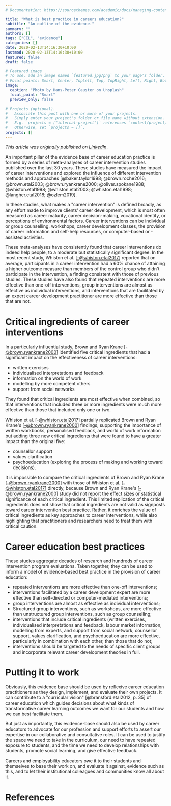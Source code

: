 ```yaml
---
# Documentation: https://sourcethemes.com/academic/docs/managing-content/

title: "What is best practice in careers education?"
subtitle: "An outline of the evidence."
summary: ""
authors: []
tags: ["CEL", "evidence"]
categories: []
date: 2020-02-13T14:16:30+10:00
lastmod: 2020-02-13T14:16:30+10:00
featured: false
draft: false

# Featured image
# To use, add an image named `featured.jpg/png` to your page's folder.
# Focal points: Smart, Center, TopLeft, Top, TopRight, Left, Right, BottomLeft, Bottom, BottomRight.
image:
  caption: "Photo by Hans-Peter Gauster on Unsplash"
  focal_point: "Smart"
  preview_only: false

# Projects (optional).
#   Associate this post with one or more of your projects.
#   Simply enter your project's folder or file name without extension.
#   E.g. `projects = ["internal-project"]` references `content/project/deep-learning/index.md`.
#   Otherwise, set `projects = []`.
projects: []
---
```


_This article was originally published on [LinkedIn](https://www.linkedin.com/pulse/what-best-practice-careers-education-outline-evidence-michael-healy/)_. 

An important pillar of the evidence base of career education practice is formed by a series of meta-analyses of career intervention studies published over the last 30 years. 
These studies have measured the impact of career interventions and explored the influence of different intervention methods and approaches [@baker.taylor1998; @brown.roche2016; @brown.etal2003; @brown.ryankrane2000; @oliver.spokane1988; @whiston.etal1998; @whiston.etal2003; @whiston.etal1998; @langher.etal2018; @ozlem2019].

In these studies, what makes a "career intervention" is defined broadly, as any effort made to improve clients’ career development, which is most often measured as career maturity, career decision-making, vocational identity, or perceptions of environmental factors. 
Career interventions can be individual or group counselling, workshops, career development classes, the provision of career information and self-help resources, or computer-based or -assisted activities.

These meta-analyses have consistently found that career interventions do indeed help people, to a moderate but statistically significant degree. 
In the most recent study, Whiston et al. [-@whiston.etal2017] reported that on average, participants in a career intervention had a 60% chance of attaining a higher outcome measure than members of the control group who didn't participate in the intervention, a finding consistent with those of previous studies. 
These studies have also found that repeated interventions are more effective than one-off interventions, group interventions are almost as effective as individual interventions, and interventions that are facilitated by an expert career development practitioner are more effective than those that are not.

# Critical ingredients of career interventions
In a particularly influential study, Brown and Ryan Krane [-@brown.ryankrane2000] identified five critical ingredients that had a significant impact on the effectiveness of career interventions:

* written exercises  
* individualised interpretations and feedback  
 * information on the world of work  
* modelling by more competent others  
* support from social networks   

They found that critical ingredients are most effective when combined, so that interventions that included three or more ingredients were much more effective than those that included only one or two.

Whiston et al. [-@whiston.etal2017] partially replicated Brown and Ryan Krane's [-@brown.ryankrane2000] findings, supporting the importance of written workbooks, personalised feedback, and world of work information but adding three new critical ingredients that were found to have a greater impact than the original five:

* counsellor support  
* values clarification  
* psychoeducation (exploring the process of making and working toward decisions).  

It is impossible to compare the critical ingredients of Brown and Ryan Krane [-@brown.ryankrane2000] with those of Whiston et al. [-@whiston.etal2017] directly, because Brown and Ryan Krane's [-@brown.ryankrane2000] study did not report the effect sizes or statistical significance of each critical ingredient. 
This limited replication of the critical ingredients does not show that critical ingredients are not valid as signposts toward career intervention best practice. 
Rather, it enriches the value of critical ingredients as key approaches to career interventions, while also highlighting that practitioners and researchers need to treat them with critical caution.

# Career education best practices
These studies aggregate decades of research and hundreds of career intervention program evaluations. 
Taken together, they can be used to inform a model of evidence-based best practice in the provision of career education:  

* repeated interventions are more effective than one-off interventions;  
* interventions facilitated by a career development expert are more effective than self-directed or computer-mediated interventions;   
* group interventions are almost as effective as individual interventions;  
* Structured group interventions, such as workshops, are more effective than unstructured group interventions, such as group counselling;  
* interventions that include critical ingredients (written exercises, individualised interpretations and feedback, labour market information, modelling from experts, and support from social network, counsellor support, values clarification, and psychoeducation are more effective, particularly in combination with each other, than those that do not;  
* interventions should be targeted to the needs of specific client groups and incorporate relevant career development theories in full.  

# Putting it to work
Obviously, this evidence base should be used by reflexive career education practitioners as they design, implement, and evaluate their own projects. 
It can contribute to a "curricular vision" [@bransford.etal2012, p. 35] of career education which guides decisions about what kinds of transformative career learning outcomes we want for our students and how we can best facilitate them. 

But just as importantly, this evidence-base should also be used by career educators to advocate for our profession and support efforts to assert our expertise in our collaborative and consultative roles. 
It can be used to justify the space we need to take in the curriculum, our need to have repeated exposure to students, and the time we need to develop relationships with students, promote social learning, and give effective feedback.

Careers and employability educators owe it to their students and themselves to base their work on, and evaluate it against, evidence such as this, and to let their institutional colleagues and communities know all about it.

# References